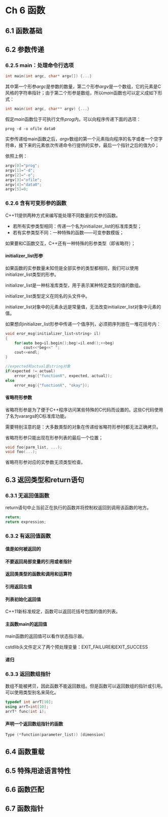 # Ch 6 函数

## 6.1 函数基础

## 6.2 参数传递

### 6.2.5 main：处理命令行选项

```cpp
int main(int argc, char* argv[]) {...}
```

其中第一个形参$argc$​是参数的数量，第二个形参$argv$是一个数组，它的元素是C风格的字符串指针；由于第二个形参是数组，所以$main$函数也可以定义成如下形式：

```cpp
int main(int argc, char** argv) {...}
```

假定$main$​函数位于可执行文件$prog$内，可以向程序传递下面的选项：

```shell
prog -d -o ofile data0
```

实参传递给main函数之后，$argv$​数组的第一个元素指向程序的名字或者一个空字符串，接下来的元素依次传递命令行提供的实参，最后一个指针之后的值为0；

依照上例：

```cpp
argv[0]="prog";
argv[1]="-d";
argv[2]="-o";
argv[3]="ofile";
argv[4]="data0";
argv[5]=0;
```

### 6.2.6 含有可变形参的函数

C++11提供两种方式来编写能处理不同数量的实参的函数。

- 若所有实参类型相同：传递一个名为initializer_list的标准库类型；
- 若有实参类型不同：一种特殊的函数——可变参数模版；

如果要和C函数交互，C++还有一种特殊的形参类型（即省略符）；

#### initializer_list形参

如果函数的实参数量未知但是全部实参的类型都相同，我们可以使用initializer_list类型的形参。

initializer_list是一种标准库类型，用于表示某种特定类型的值的数组。

initializer_list类型定义在同名的头文件中。

initializer_list对象中的元素永远是常量值，无法改变initializer_list对象中元素的值。

如果想向initializer_list形参中传递一个值序列，必须把序列放在一堆花括号内：

```cpp
void eror_msg(initializer_list<string> il)
{
    for(auto beg=il.begin();beg!=il.end();++beg)
        cout<<*beg<<" ";
    cout<<endl;
}

//expected和actual是string对象
if(expected != actual)
    error_msg({"functionX", expected, actual});
else
    error_msg({"functionX", "okay"});
```

#### 省略符形参数

省略符形参是为了便于C++程序访问某些特殊的C代码而设置的。这些C代码使用了名为varargs的C标准库功能。

需要特别注意的是：大多数类型的对象在传递给省略符形参时都无法正确拷贝。

省略符形参只能出现在形参列表的最后一个位置；

```cpp
void foo(parm_list, ...);
void foo(...);
```

省略符形参对应的实参数无须类型检查。

## 6.3 返回类型和return语句

### 6.3.1 无返回值函数

return语句中止当前正在执行的函数并将控制权返回到调用该函数的地方。

```cpp
return;
return expression;
```

### 6.3.2 有返回值函数

#### 值是如何被返回的

#### 不要返回局部变量的引用或者指针

#### 返回类类型的函数和调用和运算符

#### 引用返回左值

#### 列表初始化返回值

C++11新标准规定，函数可以返回花括号包围的值的列表。

#### 主函数main的返回值

main函数的返回值可以看作状态指示器。

cstdlib头文件定义了两个预处理变量：EXIT_FAILURE和EXIT_SUCCESS

#### 递归

### 6.3.3 返回数组指针

数组不能被拷贝，因此函数不能返回数组。但是函数可以返回数组的指针或引用。可以使用类型别名来简化。

```cpp
typedef int arrT[10];
using arrT=int[10];
arrT* func(int i);
```

#### 声明一个返回数组指针的函数

```cpp
Type (*function(parameter_list)) [dimension]
```



## 6.4 函数重载

## 6.5 特殊用途语言特性

## 6.6 函数匹配

## 6.7 函数指针

